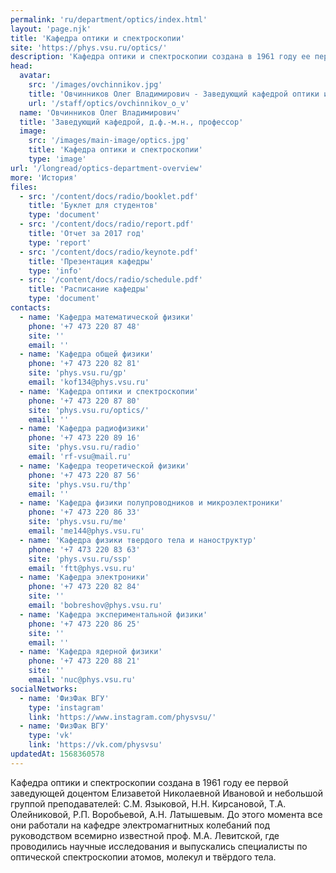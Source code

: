 ```yaml
---
permalink: 'ru/department/optics/index.html'
layout: 'page.njk'
title: 'Кафедра оптики и спектроскопии'
site: 'https://phys.vsu.ru/optics/'
description: 'Кафедра оптики и спектроскопии создана в 1961 году ее первой заведующей доцентом Елизаветой Николаевной Ивановой и небольшой группой преподавателей: С.М. Языковой, Н.Н. Кирсановой, Т.А. Олейниковой, Р.П. Воробьевой, А.Н. Латышевым. До этого момента все они работали на кафедре электромагнитных колебаний под руководством всемирно известной проф. М.А. Левитской, где проводились научные исследования и выпускались специалисты по оптической спектроскопии атомов, молекул и твёрдого тела.'
head:
  avatar:
    src: '/images/ovchinnikov.jpg'
    title: 'Овчинников Олег Владимирович - Заведующий кафедрой оптики и спектроскопии'
    url: '/staff/optics/ovchinnikov_o_v'
  name: 'Овчинников Олег Владимирович'
  title: 'Заведующий кафедрой, д.ф.-м.н., профессор'
  image:
    src: '/images/main-image/optics.jpg'
    title: 'Кафедра оптики и спектроскопии'
    type: 'image'
url: '/longread/optics-department-overview'
more: 'История'
files:
  - src: '/content/docs/radio/booklet.pdf'
    title: 'Буклет для студентов'
    type: 'document'
  - src: '/content/docs/radio/report.pdf'
    title: 'Отчет за 2017 год'
    type: 'report'
  - src: '/content/docs/radio/keynote.pdf'
    title: 'Презентация кафедры'
    type: 'info'
  - src: '/content/docs/radio/schedule.pdf'
    title: 'Расписание кафедры'
    type: 'document'
contacts:
  - name: 'Кафедра математической физики'
    phone: '+7 473 220 87 48'
    site: ''
    email: ''
  - name: 'Кафедра общей физики'
    phone: '+7 473 220 82 81'
    site: 'phys.vsu.ru/gp'
    email: 'kof134@phys.vsu.ru'
  - name: 'Кафедра оптики и спектроскопии'
    phone: '+7 473 220 87 80'
    site: 'phys.vsu.ru/optics/'
    email: ''
  - name: 'Кафедра радиофизики'
    phone: '+7 473 220 89 16'
    site: 'phys.vsu.ru/radio'
    email: 'rf-vsu@mail.ru'
  - name: 'Кафедра теоретической физики'
    phone: '+7 473 220 87 56'
    site: 'phys.vsu.ru/thp'
    email: ''
  - name: 'Кафедра физики полупроводников и микроэлектроники'
    phone: '+7 473 220 86 33'
    site: 'phys.vsu.ru/me'
    email: 'me144@phys.vsu.ru'
  - name: 'Кафедра физики твердого тела и наноструктур'
    phone: '+7 473 220 83 63'
    site: 'phys.vsu.ru/ssp'
    email: 'ftt@phys.vsu.ru'
  - name: 'Кафедра электроники'
    phone: '+7 473 220 82 84'
    site: ''
    email: 'bobreshov@phys.vsu.ru'
  - name: 'Кафедра экспериментальной физики'
    phone: '+7 473 220 86 25'
    site: ''
    email: ''
  - name: 'Кафедра ядерной физики'
    phone: '+7 473 220 88 21'
    site: ''
    email: 'nuc@phys.vsu.ru'
socialNetworks:
  - name: 'ФизФак ВГУ'
    type: 'instagram'
    link: 'https://www.instagram.com/physvsu/'
  - name: 'ФизФак ВГУ'
    type: 'vk'
    link: 'https://vk.com/physvsu'
updatedAt: 1568360578
---
```

Кафедра оптики и спектроскопии создана в 1961 году ее первой заведующей доцентом Елизаветой Николаевной Ивановой и небольшой группой преподавателей: С.М. Языковой, Н.Н. Кирсановой, Т.А. Олейниковой, Р.П. Воробьевой, А.Н. Латышевым. До этого момента все они работали на кафедре электромагнитных колебаний под руководством всемирно известной проф. М.А. Левитской, где проводились научные исследования и выпускались специалисты по оптической спектроскопии атомов, молекул и твёрдого тела.
